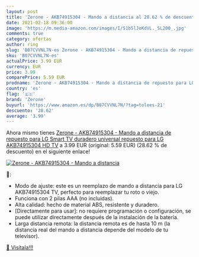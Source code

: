 ```yaml
---
layout: post
title: 'Zerone - AKB74915304 - Mando a distancia al 28.62 % de descuento'
date: 2021-02-18 09:36:00
image: 'https://m.media-amazon.com/images/I/51b5lJoKdVL._SL200_.jpg'
comments: true
category: ofertas
author: ring
slug: 'B07CVVNL7N-es Zerone - AKB74915304 - Mando a distancia de repuesto para...'
sku: 'B07CVVNL7N-es'
actualPrice: 3.99 EUR
currency: EUR
price: 3.99
comparePrice: 5.59 EUR
prodname: 'Zerone - AKB74915304 - Mando a distancia de repuesto para LG Smart TV  duradero  universal  repuesto para LG AKB74915304 HD TV'
country: 'es'
flag: '🇪🇸'
brand: 'Zerone'
buyurl: 'https://www.amazon.es/dp/B07CVVNL7N/?tag=tolees-21'
descuento: '28.62'
average: '3.99'
---
```


Ahora mismo tienes [Zerone - AKB74915304 - Mando a distancia de repuesto para LG Smart TV  duradero  universal  repuesto para LG AKB74915304 HD TV](https://www.amazon.es/dp/B07CVVNL7N/?tag=tolees-21) a 3.99 EUR (original: 5.59 EUR) (28.62 %  de descuento) en el siguiente enlace!

[![Zerone - AKB74915304 - Mando a distancia](https://m.media-amazon.com/images/I/51b5lJoKdVL._SL200_.jpg)](https://www.amazon.es/dp/B07CVVNL7N/?tag=tolees-21)

🔎:

- Modo de ajuste: este es un reemplazo de mando a distancia para LG AKB74915304 TV, perfecto para reemplazar tu roto o viejo.
- Funciona con 2 pilas AAA (no incluidas).
- Alta calidad: hecho de material ABS, resistente y duradero.
- [Directamente para usar]: no requiere programación o configuración, se puede utilizar directamente después de la instalación de la batería.
- Larga distancia remota: la distancia remota es de hasta 10 m (la distancia real del mando a distancia depende del modelo de tu televisor).

[🛒 Visítala!!!](https://www.amazon.es/dp/B07CVVNL7N/?tag=tolees-21)
